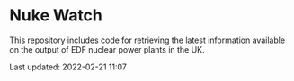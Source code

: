 # Nuke Watch

This repository includes code for retrieving the latest information available on the output of EDF nuclear power plants in the UK.

Last updated: 2022-02-21 11:07